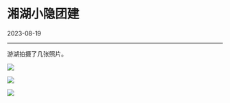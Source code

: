 # 湘湖小隐团建

2023-08-19  


---


游湖拍摄了几张照片。

![](https://imgurl.zishu.me/images/2023/64e0b5165be78.png)

![](https://imgurl.zishu.me/images/2023/64e0b5c2a44cd.png)

![](https://imgurl.zishu.me/images/2023/64e0b4c82505d.png)